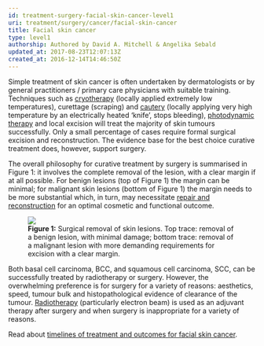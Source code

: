 ```yaml
---
id: treatment-surgery-facial-skin-cancer-level1
uri: treatment/surgery/cancer/facial-skin-cancer
title: Facial skin cancer
type: level1
authorship: Authored by David A. Mitchell & Angelika Sebald
updated_at: 2017-08-23T12:07:13Z
created_at: 2016-12-14T14:46:50Z
---
```


<p>Simple treatment of skin cancer is often undertaken by dermatologists
    or by general practitioners / primary care physicians with
    suitable training. Techniques such as <a href="/treatment/other/extreme-temperatures">cryotherapy</a>    (locally applied extremely low temperatures), curettage (scraping)
    and <a href="/treatment/other/extreme-temperatures">cautery</a>    (locally applying very high temperature by an electrically
    heated ‘knife’, stops bleeding), <a href="/treatment/other/photodynamic-therapy">photodynamic therapy</a>    and local excision will treat the majority of skin tumours
    successfully. Only a small percentage of cases require formal
    surgical excision and reconstruction. The evidence base for
    the best choice curative treatment does, however, support
    surgery.</p>
<p>The overall philosophy for curative treatment by surgery is summarised
    in Figure 1: it involves the complete removal of the lesion,
    with a clear margin if at all possible. For benign lesions
    (top of Figure 1) the margin can be minimal; for malignant
    skin lesions (bottom of Figure 1) the margin needs to be
    more substantial which, in turn, may necessitate <a href="/treatment/surgery/reconstruction">repair and reconstruction</a>    for an optimal cosmetic and functional outcome.</p>
<figure><img src="/treatment/surgery/cancer/facial-skin-cancer/figure1.png">
    <figcaption><strong>Figure 1:</strong> Surgical removal of skin lesions.
        Top trace: removal of a benign lesion, with minimal damage;
        bottom trace: removal of a malignant lesion with more
        demanding requirements for excision with a clear margin.</figcaption>
</figure>
<p>Both basal cell carcinoma, BCC, and squamous cell carcinoma,
    SCC, can be successfully treated by radiotherapy or surgery.
    However, the overwhelming preference is for surgery for a
    variety of reasons: aesthetics, speed, tumour bulk and histopathological
    evidence of clearance of the tumour. <a href="/treatment/radiotherapy">Radiotherapy</a>    (particularly electron beam) is used as an adjuvant therapy
    after surgery and when surgery is inappropriate for a variety
    of reasons.</p>
<aside>
    <p>Read about <a href="/treatment/timelines/cancer/facial-skin-cancer">timelines of treatment and outcomes for facial skin cancer</a>.</p>
</aside>
